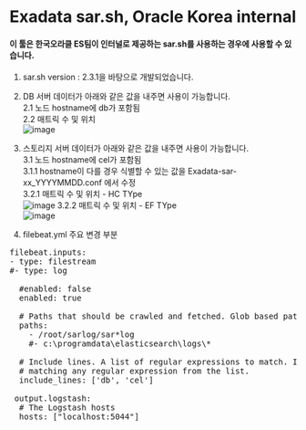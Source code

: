 # Exadata sar.sh, Oracle Korea internal

#### 이 툴은 한국오라클 ES팀이 인터널로 제공하는 sar.sh를 사용하는 경우에 사용할 수 있습니다.

1. sar.sh version : 2.3.1을 바탕으로 개발되었습니다.

2. DB 서버 데이터가 아래와 같은 값을 내주면 사용이 가능합니다.    
2.1 노드 hostname에 db가 포함됨    
2.2 매트릭 수 및 위치    
![image](https://user-images.githubusercontent.com/97824573/178221225-16cbe295-164f-4fbb-8e95-1e0b473443e7.png)

3. 스토리지 서버 데이터가 아래와 같은 값을 내주면 사용이 가능합니다.    
3.1 노드 hostname에 cel가 포함됨   
3.1.1 hostname이 다를 경우 식별할 수 있는 값을 Exadata-sar-xx_YYYYMMDD.conf 에서 수정   
3.2.1 매트릭 수 및 위치 - HC TYpe     
![image](https://user-images.githubusercontent.com/97824573/178221332-f87f581a-9c1e-4df7-9bc6-1749a142eeff.png)
3.2.2 매트릭 수 및 위치 - EF TYpe    
![image](https://user-images.githubusercontent.com/97824573/178221391-c74f61a3-0155-491c-bd56-3a54c6e0c4c8.png)


4. filebeat.yml 주요 변경 부분
<pre>
filebeat.inputs:
- type: filestream
#- type: log

  #enabled: false
  enabled: true

  # Paths that should be crawled and fetched. Glob based paths.
  paths:
    - /root/sarlog/sar*log
    #- c:\programdata\elasticsearch\logs\*

  # Include lines. A list of regular expressions to match. It exports the lines that are
  # matching any regular expression from the list.
  include_lines: ['db', 'cel']

 output.logstash:
  # The Logstash hosts
  hosts: ["localhost:5044"]
</pre>
